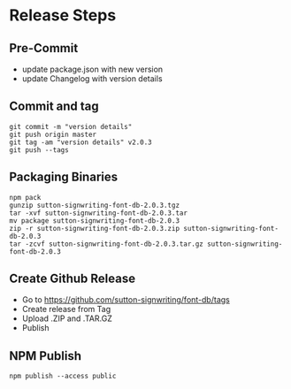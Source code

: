 # Release Steps 

## Pre-Commit
* update package.json with new version
* update Changelog with version details

## Commit and tag
    git commit -m "version details"
    git push origin master
    git tag -am "version details" v2.0.3
    git push --tags

## Packaging Binaries
    npm pack
    gunzip sutton-signwriting-font-db-2.0.3.tgz
    tar -xvf sutton-signwriting-font-db-2.0.3.tar
    mv package sutton-signwriting-font-db-2.0.3
    zip -r sutton-signwriting-font-db-2.0.3.zip sutton-signwriting-font-db-2.0.3
    tar -zcvf sutton-signwriting-font-db-2.0.3.tar.gz sutton-signwriting-font-db-2.0.3

## Create Github Release
* Go to https://github.com/sutton-signwriting/font-db/tags
* Create release from Tag
* Upload .ZIP and .TAR.GZ
* Publish

## NPM Publish
    npm publish --access public
